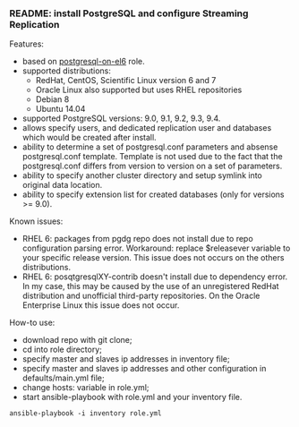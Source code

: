 ### README: install PostgreSQL and configure Streaming Replication

Features:
- based on [postgresql-on-el6](https://galaxy.ansible.com/list#/roles/766) role.
- supported distributions:
  - RedHat, CentOS, Scientific Linux version 6 and 7
  - Oracle Linux also supported but uses RHEL repositories
  - Debian 8
  - Ubuntu 14.04
- supported PostgreSQL versions: 9.0, 9.1, 9.2, 9.3, 9.4.
- allows specify users, and dedicated replication user and databases which would be created after install.
- ability to determine a set of postgresql.conf parameters and absense postgresql.conf template. Template is not used due to the fact that the postgresql.conf differs from version to version on a set of parameters.
- ability to specify another cluster directory and setup symlink into original data location.
- ability to specify extension list for created databases (only for versions >= 9.0).

Known issues:
- RHEL 6: packages from pgdg repo does not install due to repo configuration parsing error. Workaround: replace $releasever variable to your specific release version. This issue does not occurs on the others distributions.
- RHEL 6: posqtgresqlXY-contrib doesn't install due to dependency error. In my case, this may be caused by the use of an unregistered RedHat distribution and unofficial third-party repositories. On the Oracle Enterprise Linux this issue does not occur.

How-to use:
- download repo with git clone;
- cd into role directory;
- specify master and slaves ip addresses in inventory file;
- specify master and slaves ip addresses and other configuration in defaults/main.yml file;
- change hosts: variable in role.yml;
- start ansible-playbook with role.yml and your inventory file.
```
ansible-playbook -i inventory role.yml
```
